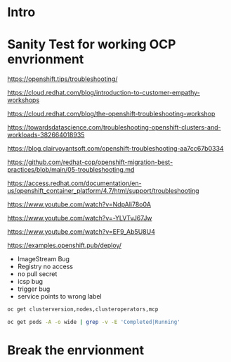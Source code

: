 # Intro

# Sanity Test for working OCP envrionment
https://openshift.tips/troubleshooting/

https://cloud.redhat.com/blog/introduction-to-customer-empathy-workshops

https://cloud.redhat.com/blog/the-openshift-troubleshooting-workshop

https://towardsdatascience.com/troubleshooting-openshift-clusters-and-workloads-382664018935

https://blog.clairvoyantsoft.com/openshift-troubleshooting-aa7cc67b0334

https://github.com/redhat-cop/openshift-migration-best-practices/blob/main/05-troubleshooting.md

https://access.redhat.com/documentation/en-us/openshift_container_platform/4.7/html/support/troubleshooting

https://www.youtube.com/watch?v=NdpAli78o0A

https://www.youtube.com/watch?v=-YLVTvJ67Jw

https://www.youtube.com/watch?v=EF9_Ab5U8U4

https://examples.openshift.pub/deploy/

* ImageStream Bug
* Registry no access
* no pull secret
* icsp bug
* trigger bug
* service points to wrong label

```bash
oc get clusterversion,nodes,clusteroperators,mcp
```
```bash
oc get pods -A -o wide | grep -v -E 'Completed|Running'
```
# Break the enrvionment
